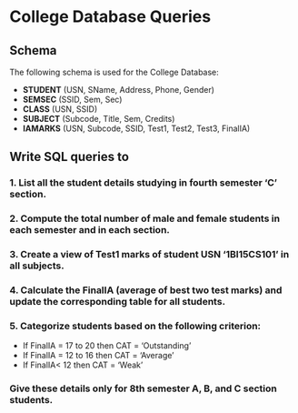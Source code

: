 # College Database Queries

## Schema
The following schema is used for the College Database:

-  **STUDENT** (USN, SName, Address, Phone, Gender) 
-  **SEMSEC** (SSID, Sem, Sec) 
-  **CLASS** (USN, SSID)
-  **SUBJECT** (Subcode, Title, Sem, Credits)  
-  **IAMARKS** (USN, Subcode, SSID, Test1, Test2, Test3, FinalIA) 

## Write SQL queries to 

### 1. List all the student details studying in fourth semester ‘C’ section. 

### 2. Compute the total number of male and female students in each semester and in each section. 

### 3. Create a view of Test1 marks of student USN ‘1BI15CS101’ in all subjects. 

### 4. Calculate the FinalIA (average of best two test marks) and update the corresponding table for all students.

### 5. Categorize students based on the following criterion:

<ul>
<li>If FinalIA = 17 to 20 then CAT = ‘Outstanding’ </li>
<li>If FinalIA = 12 to 16 then CAT = ‘Average’ </li>
<li>If FinalIA< 12 then CAT = ‘Weak’ </li>
</ul>

### Give these details only for 8th semester A, B, and C section students. 